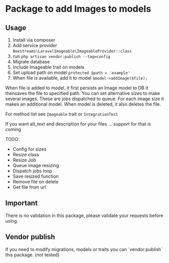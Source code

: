 # Package to add Images to models

## Usage
1. Install via composer
2. Add service provider `Beestreams\LaravelImageable\ImageableProvider::class`
3. run `php artisan vendor:publish --tag=config`
4. Migrate database
5. Include Imageable trait on models
6. Set upload path on model `protected $path = 'example'`
7. When file is available, add it to model `$model->addImage($file);`

When file is added to model, it first persists an Image model to DB
it thensaves the file to specified path.
You can set alternative sizes to make several images. These are jobs dispatched to queue.
For each image size it makes an additional model.
When model is deleted, it also deletes the file.

For method list see `Imageable` trait or `IntegrationTest`

If you want alt_text and description for your files … support for that is coming

TODO:
- Config for sizes
- Resize class
- Resize Job
- Queue image resizing
- Dispatch jobs loop
- Save resized function
- Remove file on delete
- Get file from url


## Important
There is no validation in this package, please validate your requests before using.

## Vendor publish
If you need to modify migrations, models or traits you can ´vendor:publish´ this package. (not tested)


